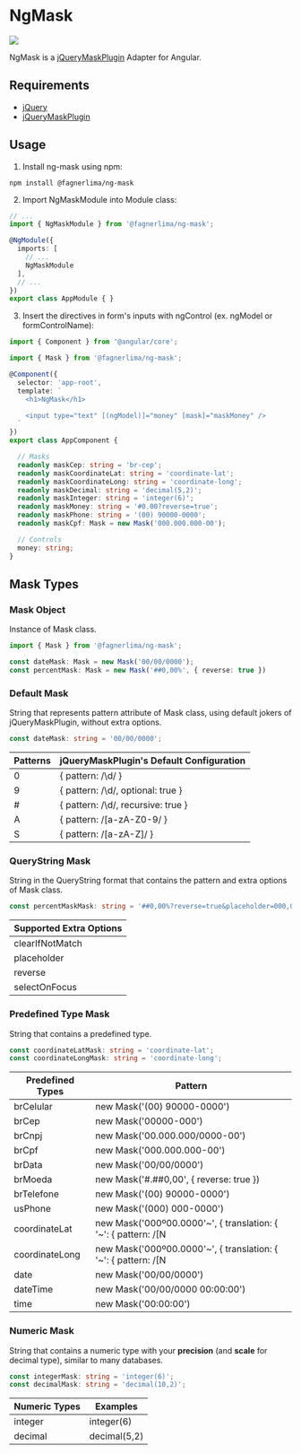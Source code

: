 # NgMask

[![](https://img.shields.io/badge/npm-v2.1.0--beta.2-brightgreen.svg)](https://www.npmjs.com/package/@fagnerlima/ng-mask)

NgMask is a [jQueryMaskPlugin](https://github.com/igorescobar/jQuery-Mask-Plugin) Adapter for Angular.

## Requirements

* [jQuery](https://www.npmjs.com/package/jquery)
* [jQueryMaskPlugin](https://www.npmjs.com/package/jquery-mask-plugin)

## Usage

1. Install ng-mask using npm:

```
npm install @fagnerlima/ng-mask
```

2. Import NgMaskModule into Module class:

```typescript
// ...
import { NgMaskModule } from '@fagnerlima/ng-mask';

@NgModule({
  imports: [
    // ...
    NgMaskModule
  ],
  // ...
})
export class AppModule { }
```

3. Insert the directives in form's inputs with ngControl (ex. ngModel or formControlName):

```typescript
import { Component } from '@angular/core';

import { Mask } from '@fagnerlima/ng-mask';

@Component({
  selector: 'app-root',
  template: `
    <h1>NgMask</h1>

    <input type="text" [(ngModel)]="money" [mask]="maskMoney" />
  `
})
export class AppComponent {

  // Masks
  readonly maskCep: string = 'br-cep';
  readonly maskCoordinateLat: string = 'coordinate-lat';
  readonly maskCoordinateLong: string = 'coordinate-long';
  readonly maskDecimal: string = 'decimal(5,2)';
  readonly maskInteger: string = 'integer(6)';
  readonly maskMoney: string = '#0.00?reverse=true';
  readonly maskPhone: string = '(00) 90000-0000';
  readonly maskCpf: Mask = new Mask('000.000.000-00');

  // Controls
  money: string;
}
```

## Mask Types

### Mask Object

Instance of Mask class.

```typescript
import { Mask } from '@fagnerlima/ng-mask';

const dateMask: Mask = new Mask('00/00/0000');
const percentMask: Mask = new Mask('##0,00%', { reverse: true })
```

### Default Mask

String that represents pattern attribute of Mask class, using default jokers of jQueryMaskPlugin, without extra options.

```typescript
const dateMask: string = '00/00/0000';
```

| Patterns | jQueryMaskPlugin's Default Configuration |
|-|-|
| 0 | { pattern: /\d/ } |
| 9 | { pattern: /\d/, optional: true } |
| # | { pattern: /\d/, recursive: true } |
| A | { pattern: /[a-zA-Z0-9/ } |
| S | { pattern: /[a-zA-Z]/ } |

### QueryString Mask

String in the QueryString format that contains the pattern and extra options of Mask class.

```typescript
const percentMaskMask: string = '##0,00%?reverse=true&placeholder=000,00%';
```

| Supported Extra Options |
|-|
| clearIfNotMatch |
| placeholder |
| reverse |
| selectOnFocus |

### Predefined Type Mask

String that contains a predefined type.

```typescript
const coordinateLatMask: string = 'coordinate-lat';
const coordinateLongMask: string = 'coordinate-long';
```

| Predefined Types | Pattern |
|-|-|
| brCelular | new Mask('(00) 90000-0000') |
| brCep | new Mask('00000-000') |
| brCnpj | new Mask('00.000.000/0000-00') |
| brCpf | new Mask('000.000.000-00') |
| brData | new Mask('00/00/0000') |
| brMoeda | new Mask('#.##0,00', { reverse: true }) |
| brTelefone | new Mask('(00) 90000-0000') |
| usPhone | new Mask('(000) 000-0000') |
| coordinateLat | new Mask('000º00.0000\'~', { translation: { '~': { pattern: /[N|S]/ } } }) |
| coordinateLong | new Mask('000º00.0000\'~', { translation: { '~': { pattern: /[N|S]/ } } }) |
| date | new Mask('00/00/0000') |
| dateTime | new Mask('00/00/0000 00:00:00') |
| time | new Mask('00:00:00') |

### Numeric Mask

String that contains a numeric type with your **precision** (and **scale** for decimal type), similar to many databases.

```typescript
const integerMask: string = 'integer(6)';
const decimalMask: string = 'decimal(10,2)';
```

| Numeric Types | Examples |
|-|-|
| integer | integer(6) |
| decimal | decimal(5,2) |
